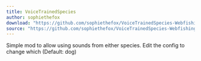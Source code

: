 ```yaml
---
title: VoiceTrainedSpecies
author: sophiethefox
download: "https://github.com/sophiethefox/VoiceTrainedSpecies-Webfishing/releases/latest/download/VoiceTrainedSpecies.zip"
source: "https://github.com/sophiethefox/VoiceTrainedSpecies-Webfishing/"
---
```


Simple mod to allow using sounds from either species. Edit the config to change which (Default: dog)
